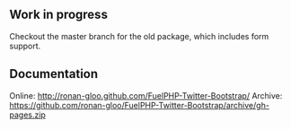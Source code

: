 ## Work in progress
Checkout the master branch for the old package, which includes form support.

## Documentation
Online: http://ronan-gloo.github.com/FuelPHP-Twitter-Bootstrap/
Archive: https://github.com/ronan-gloo/FuelPHP-Twitter-Bootstrap/archive/gh-pages.zip
